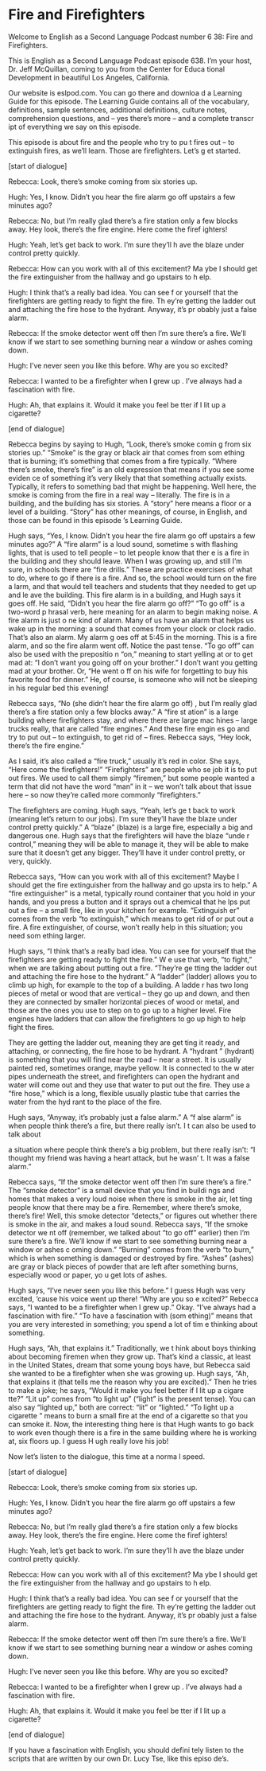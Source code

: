 # Fire and Firefighters

Welcome to English as a Second Language Podcast number 6 38: Fire and Firefighters.

This is English as a Second Language Podcast episode 638.  I’m your host, Dr. Jeff McQuillan, coming to you from the Center for Educa tional Development in beautiful Los Angeles, California.

Our website is eslpod.com.  You can go there and downloa d a Learning Guide for this episode.  The Learning Guide contains all of  the vocabulary, definitions, sample sentences, additional definitions, culture notes, comprehension questions, and – yes there’s more – and a complete transcr ipt of everything we say on this episode.

This episode is about fire and the people who try to pu t fires out – to extinguish fires, as we’ll learn.  Those are firefighters.  Let’s g et started.

[start of dialogue]

Rebecca:  Look, there’s smoke coming from six stories up.

Hugh:  Yes, I know.  Didn’t you hear the fire alarm go  off upstairs a few minutes ago?

Rebecca:  No, but I’m really glad there’s a fire station  only a few blocks away. Hey look, there’s the fire engine.  Here come the firef ighters!

Hugh:  Yeah, let’s get back to work.  I’m sure they’ll h ave the blaze under control pretty quickly.

Rebecca:  How can you work with all of this excitement?  Ma ybe I should get the fire extinguisher from the hallway and go upstairs to h elp.

Hugh:  I think that’s a really bad idea.  You can see f or yourself that the firefighters are getting ready to fight the fire.  Th ey’re getting the ladder out and attaching the fire hose to the hydrant.  Anyway, it’s pr obably just a false alarm.

Rebecca:  If the smoke detector went off then I’m sure there’s a fire.  We’ll know if we start to see something burning near a window or ashes coming down.

Hugh:  I’ve never seen you like this before.  Why are you so  excited?

 Rebecca:  I wanted to be a firefighter when I grew up .  I’ve always had a fascination with fire.

Hugh:  Ah, that explains it.  Would it make you feel be tter if I lit up a cigarette?

[end of dialogue]

Rebecca begins by saying to Hugh, “Look, there’s smoke comin g from six stories up.”  “Smoke” is the gray or black air that comes from som ething that is burning; it’s something that comes from a fire typically.  “Where there’s smoke, there’s fire” is an old expression that means if you see some eviden ce of something it’s very likely that that something actually exists.  Typically, it refers to something bad that might be happening.  Well here, the smoke is coming from the fire in a real way – literally.  The fire is in a building, and the building has six stories.  A “story” here means a floor or a level of a building.  “Story” has other meanings, of course, in English, and those can be found in this episode ’s Learning Guide.

Hugh says, “Yes, I know.  Didn’t you hear the fire alarm go off upstairs a few minutes ago?”  A “fire alarm” is a loud sound, sometime s with flashing lights, that is used to tell people – to let people know that ther e is a fire in the building and they should leave.  When I was growing up, and still I’m  sure, in schools there are “fire drills.”  These are practice exercises of what to  do, where to go if there is a fire.  And so, the school would turn on the fire a larm, and that would tell teachers and students that they needed to get up and le ave the building.  This fire alarm is in a building, and Hugh says it goes off.   He said, “Didn’t you hear the fire alarm go off?”  “To go off” is a two-word p hrasal verb, here meaning for an alarm to begin making noise.  A fire alarm is just o ne kind of alarm.  Many of us have an alarm that helps us wake up in the morning: a sound that comes from your clock or clock radio.  That’s also an alarm.  My alarm g oes off at 5:45 in the morning.  This is a fire alarm, and so the fire alarm went off.  Notice the past tense.  “To go off” can also be used with the prepositio n “on,” meaning to start yelling at or to get mad at: “I don’t want you going off on your brother.”  I don’t want you getting mad at your brother.  Or, “He went o ff on his wife for forgetting to buy his favorite food for dinner.”  He, of course, is someone who will not be sleeping in his regular bed this evening!

Rebecca says, “No (she didn’t hear the fire alarm go off) , but I’m really glad there’s a fire station only a few blocks away.”  A “fire st ation” is a large building where firefighters stay, and where there are large mac hines – large trucks really, that are called “fire engines.”  And these fire engin es go and try to put out – to extinguish, to get rid of – fires.  Rebecca says, “Hey look, there’s the fire engine.”

 As I said, it’s also called a “fire truck,” usually it’s red  in color.  She says, “Here come the firefighters!”  “Firefighters” are people who se job it is to put out fires. We used to call them simply “firemen,” but some people wanted a term that did not have the word “man” in it – we won’t talk about that issue here – so now they’re called more commonly “firefighters.”

The firefighters are coming.  Hugh says, “Yeah, let’s ge t back to work (meaning let’s return to our jobs).  I’m sure they’ll have the blaze under control pretty quickly.”  A “blaze” (blaze) is a large fire, especially a big and dangerous one. Hugh says that the firefighters will have the blaze “unde r control,” meaning they will be able to manage it, they will be able to make sure that it doesn’t get any bigger.  They’ll have it under control pretty, or very, quickly.

Rebecca says, “How can you work with all of this excitement?  Maybe I should get the fire extinguisher from the hallway and go upsta irs to help.”  A “fire extinguisher” is a metal, typically round container that you hold in your hands, and you press a button and it sprays out a chemical that he lps put out a fire – a small fire, like in your kitchen for example.  “Extinguish er” comes from the verb “to extinguish,” which means to get rid of or put out a fire.  A fire extinguisher, of course, won’t really help in this situation; you need som ething larger.

Hugh says, “I think that’s a really bad idea.  You can see for yourself that the firefighters are getting ready to fight the fire.”  W e use that verb, “to fight,” when we are talking about putting out a fire.  “They’re ge tting the ladder out and attaching the fire hose to the hydrant.”  A “ladder” (ladder) allows you to climb up high, for example to the top of a building.  A ladde r has two long pieces of metal or wood that are vertical – they go up and down, and then they are connected by smaller horizontal pieces of wood or metal, and those are the ones you use to step on to go up to a higher level.  Fire engines have ladders that can allow the firefighters to go up high to help fight the fires.

They are getting the ladder out, meaning they are get ting it ready, and attaching, or connecting, the fire hose to be hydrant.  A “hydrant ” (hydrant) is something that you will find near the road – near a street.  It  is usually painted red, sometimes orange, maybe yellow.  It is connected to the w ater pipes underneath the street, and firefighters can open the hydrant and water will come out and they use that water to put out the fire.  They use a “fire  hose,” which is a long, flexible usually plastic tube that carries the water from the hyd rant to the place of the fire.

Hugh says, “Anyway, it’s probably just a false alarm.”  A “f alse alarm” is when people think there’s a fire, but there really isn’t.  I t can also be used to talk about

 a situation where people think there’s a big problem, but there really isn’t: “I thought my friend was having a heart attack, but he wasn’ t.  It was a false alarm.”

Rebecca says, “If the smoke detector went off then I’m sure  there’s a fire.”  The “smoke detector” is a small device that you find in buildi ngs and homes that makes a very loud noise when there is smoke in the air, let ting people know that there may be a fire.  Remember, where there’s smoke, there’s fire!  Well, this smoke detector “detects,” or figures out whether there is smoke in the air, and makes a loud sound.  Rebecca says, “If the smoke detector we nt off (remember, we talked about “to go off” earlier) then I’m sure there’s a fire.  We’ll know if we start to see something burning near a window or ashes c oming down.”  “Burning” comes from the verb “to burn,” which is when something is damaged or destroyed by fire.  “Ashes” (ashes) are gray or black pieces of  powder that are left after something burns, especially wood or paper, yo u get lots of ashes.

Hugh says, “I’ve never seen you like this before.”  I guess Hugh was very excited, ‘cause his voice went up there!  “Why are you so e xcited?”  Rebecca says, “I wanted to be a firefighter when I grew up.”  Okay.  “I’ve always had a fascination with fire.”  “To have a fascination with (som ething)” means that you are very interested in something; you spend a lot of tim e thinking about something.

Hugh says, “Ah, that explains it.”  Traditionally, we t hink about boys thinking about becoming firemen when they grow up.  That’s kind  a classic, at least in the United States, dream that some young boys have, but Rebecca  said she wanted to be a firefighter when she was growing up.  Hugh says,  “Ah, that explains it (that tells me the reason why you are excited).”  Then he  tries to make a joke; he says, “Would it make you feel better if I lit up a cigare tte?”  “Lit up” comes from “to light up” (“light” is the present tense).  You can also say “lighted up,” both are correct: “lit” or “lighted.”  “To light up a cigarette ” means to burn a small fire at the end of a cigarette so that you can smoke it.  Now, the interesting thing here is that Hugh wants to go back to work even though there is a fire in the same building where he is working at, six floors up.  I guess H ugh really love his job!

Now let’s listen to the dialogue, this time at a norma l speed.

[start of dialogue]

Rebecca:  Look, there’s smoke coming from six stories up.

Hugh:  Yes, I know.  Didn’t you hear the fire alarm go  off upstairs a few minutes ago?

 Rebecca:  No, but I’m really glad there’s a fire station  only a few blocks away. Hey look, there’s the fire engine.  Here come the firef ighters!

Hugh:  Yeah, let’s get back to work.  I’m sure they’ll h ave the blaze under control pretty quickly.

Rebecca:  How can you work with all of this excitement?  Ma ybe I should get the fire extinguisher from the hallway and go upstairs to h elp.

Hugh:  I think that’s a really bad idea.  You can see f or yourself that the firefighters are getting ready to fight the fire.  Th ey’re getting the ladder out and attaching the fire hose to the hydrant.  Anyway, it’s pr obably just a false alarm.

Rebecca:  If the smoke detector went off then I’m sure there’s a fire.  We’ll know if we start to see something burning near a window or ashes coming down.

Hugh:  I’ve never seen you like this before.  Why are you so  excited?

Rebecca:  I wanted to be a firefighter when I grew up .  I’ve always had a fascination with fire.

Hugh:  Ah, that explains it.  Would it make you feel be tter if I lit up a cigarette?

[end of dialogue]

If you have a fascination with English, you should defini tely listen to the scripts that are written by our own Dr. Lucy Tse, like this episo de’s.





